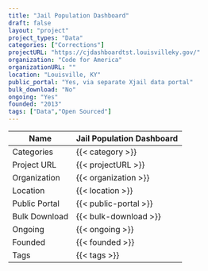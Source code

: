 ```yaml
---
title: "Jail Population Dashboard"
draft: false
layout: "project"
project_types: "Data"
categories: ["Corrections"]
projectURL: "https://cjdashboardtst.louisvilleky.gov/"
organization: "Code for America"
organizationURL: ""
location: "Louisville, KY"
public_portal: "Yes, via separate Xjail data portal"
bulk_download: "No"
ongoing: "Yes"
founded: "2013"
tags: ["Data","Open Sourced"]
---
```



Name                    |  Jail Population Dashboard    
------------------------|----
Categories              | {{< category >}} 
Project URL             | {{< projectURL >}} 
Organization            | {{< organization >}} 
Location                | {{< location >}} 
Public Portal           | {{< public-portal >}} 
Bulk Download           | {{< bulk-download >}} 
Ongoing                 | {{< ongoing >}} 
Founded                 | {{< founded >}} 
Tags                    | {{< tags >}} 
